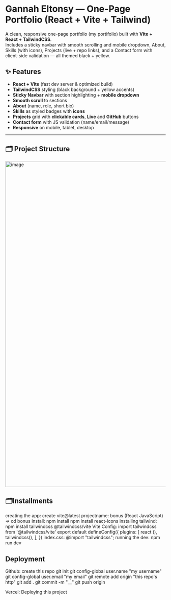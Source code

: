 # Gannah Eltonsy — One-Page Portfolio (React + Vite + Tailwind)

A clean, responsive one-page portfolio (my portifolio) built with **Vite + React + TailwindCSS**.  
Includes a sticky navbar with smooth scrolling and mobile dropdown, About, Skills (with icons), Projects (live + repo links), and a Contact form with client-side validation — all themed black + yellow.

## ✨ Features

- **React + Vite** (fast dev server & optimized build)
- **TailwindCSS** styling (black background + yellow accents)
- **Sticky Navbar** with section highlighting + **mobile dropdown**
- **Smooth scroll** to sections
- **About** (name, role, short bio)
- **Skills** as styled badges with **icons**
- **Projects** grid with **clickable cards**, **Live** and **GitHub** buttons
- **Contact form** with JS validation (name/email/message)
- **Responsive** on mobile, tablet, desktop

---

## 🗂 Project Structure
<img width="727" height="1020" alt="image" src="https://github.com/user-attachments/assets/8b7e19a5-64f1-4514-ba22-4186c57911c9" />

## 🗂Installments
creating the app: create vite@latest
projectname: bonus  (React JavaScript) => cd bonus
install: npm install 
npm install react-icons
installing tailwind: npm install tailwindcss @tailwindcss/vite
Vite Config:
import tailwindcss from '@tailwindcss/vite'
export default defineConfig({
  plugins: [ react (),
    tailwindcss(),
  ],
})
index.css: @import "tailwindcss";
running the dev: npm run dev

## Deployment

Github: create this repo
git init
git config-global user.name "my username"
git config-global user.email "my email"
git remote add origin "this repo's http"
git add . 
git commit -m "__"
git push origin

Vercel: Deploying this project 

